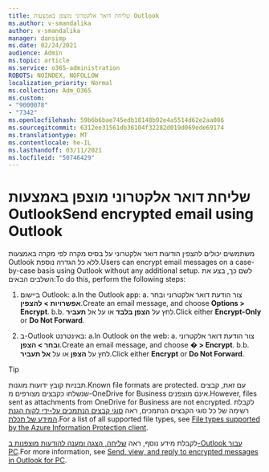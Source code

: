 ```yaml
---
title: שליחת דואר אלקטרוני מוצפן באמצעות Outlook
ms.author: v-smandalika
author: v-smandalika
manager: dansimp
ms.date: 02/24/2021
audience: Admin
ms.topic: article
ms.service: o365-administration
ROBOTS: NOINDEX, NOFOLLOW
localization_priority: Normal
ms.collection: Adm_O365
ms.custom:
- "9000078"
- "7342"
ms.openlocfilehash: 59b6b6bae745edb18148b92e4a5514d62e2aa086
ms.sourcegitcommit: 6312ee31561db36104f32282d019d069ede69174
ms.translationtype: MT
ms.contentlocale: he-IL
ms.lasthandoff: 03/11/2021
ms.locfileid: "50746429"
---
```

# <a name="send-encrypted-email-using-outlook"></a><span data-ttu-id="a3c3a-102">שליחת דואר אלקטרוני מוצפן באמצעות Outlook</span><span class="sxs-lookup"><span data-stu-id="a3c3a-102">Send encrypted email using Outlook</span></span>

<span data-ttu-id="a3c3a-103">משתמשים יכולים להצפין הודעות דואר אלקטרוני על בסיס מקרה לפי מקרה באמצעות Outlook ללא כל הגדרה נוספת.</span><span class="sxs-lookup"><span data-stu-id="a3c3a-103">Users can encrypt email messages on a case-by-case basis using Outlook without any additional setup.</span></span> <span data-ttu-id="a3c3a-104">לשם כך, בצע את השלבים הבאים:</span><span class="sxs-lookup"><span data-stu-id="a3c3a-104">To do this, perform the following steps:</span></span>

1. <span data-ttu-id="a3c3a-105">ביישום Outlook: a.</span><span class="sxs-lookup"><span data-stu-id="a3c3a-105">In the Outlook app: a.</span></span> <span data-ttu-id="a3c3a-106">צור הודעת דואר אלקטרוני ובחר **אפשרויות > להצפין**.</span><span class="sxs-lookup"><span data-stu-id="a3c3a-106">Create an email message, and choose **Options > Encrypt**.</span></span> 
    <span data-ttu-id="a3c3a-107">b.</span><span class="sxs-lookup"><span data-stu-id="a3c3a-107">b.</span></span> <span data-ttu-id="a3c3a-108">לחץ על **הצפן בלבד** או על אל **תעביר**.</span><span class="sxs-lookup"><span data-stu-id="a3c3a-108">Click either **Encrypt-Only** or **Do Not Forward**.</span></span>

2. <span data-ttu-id="a3c3a-109">ב-Outlook באינטרנט: a.</span><span class="sxs-lookup"><span data-stu-id="a3c3a-109">In Outlook on the web: a.</span></span> <span data-ttu-id="a3c3a-110">צור הודעת דואר אלקטרוני **ובחר > הצפן**.</span><span class="sxs-lookup"><span data-stu-id="a3c3a-110">Create an email message, and choose **� > Encrypt**.</span></span>
    <span data-ttu-id="a3c3a-111">b.</span><span class="sxs-lookup"><span data-stu-id="a3c3a-111">b.</span></span> <span data-ttu-id="a3c3a-112">לחץ על **הצפן** או על **אל תעביר**.</span><span class="sxs-lookup"><span data-stu-id="a3c3a-112">Click either **Encrypt** or **Do Not Forward**.</span></span>

> [!TIP]
> <span data-ttu-id="a3c3a-113">תבניות קובץ ידועות מוגנות.</span><span class="sxs-lookup"><span data-stu-id="a3c3a-113">Known file formats are protected.</span></span> <span data-ttu-id="a3c3a-114">עם זאת, קבצים שנשלחו כקבצים מצורפים מ-OneDrive for Business אינם מוצפנים.</span><span class="sxs-lookup"><span data-stu-id="a3c3a-114">However, files sent as attachments from OneDrive for Business are not encrypted.</span></span> <span data-ttu-id="a3c3a-115">לקבלת רשימה של כל סוגי הקבצים הנתמכים, ראה [סוגי קבצים הנתמכים על-ידי לקוח הגנת המידע של תכלת](https://docs.microsoft.com/azure/information-protection/rms-client/client-admin-guide-file-types).</span><span class="sxs-lookup"><span data-stu-id="a3c3a-115">For a list of all supported file types, see [File types supported by the Azure Information Protection client](https://docs.microsoft.com/azure/information-protection/rms-client/client-admin-guide-file-types).</span></span>

<span data-ttu-id="a3c3a-116">לקבלת מידע נוסף, ראה [שליחה, הצגה ומענה להודעות מוצפנות ב-Outlook עבור PC](https://support.microsoft.com/topic/send-view-and-reply-to-encrypted-messages-in-outlook-for-pc-eaa43495-9bbb-4fca-922a-df90dee51980).</span><span class="sxs-lookup"><span data-stu-id="a3c3a-116">For more information, see [Send, view, and reply to encrypted messages in Outlook for PC](https://support.microsoft.com/topic/send-view-and-reply-to-encrypted-messages-in-outlook-for-pc-eaa43495-9bbb-4fca-922a-df90dee51980).</span></span>



